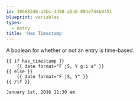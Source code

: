 ```yaml
---
id: 396883d6-a3bc-4d98-a5a0-894e744b0451
blueprint: variables
types:
  - entry
title: 'Has Timestamp'
---
```

A boolean for whether or not an entry is time-based.

```
{{ if has_timestamp }}
    {{ date format="F jS, Y g:i a" }}
{{ else }}
    {{ date format="F jS, Y" }}
{{ /if }}
```

``` .language-output
January 1st, 2016 11:30 am
```
